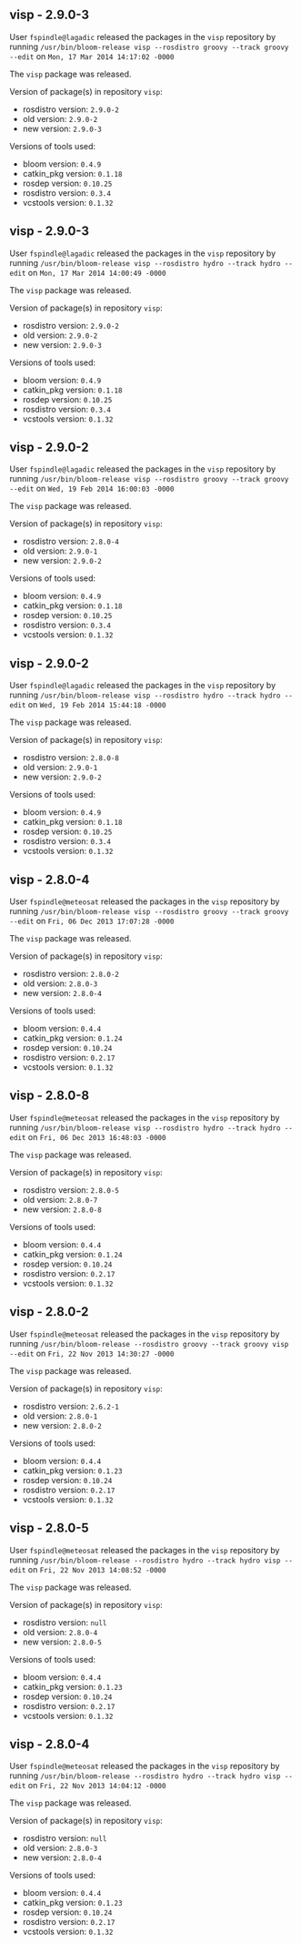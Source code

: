 ## visp - 2.9.0-3

User `fspindle@lagadic` released the packages in the `visp` repository by running `/usr/bin/bloom-release visp --rosdistro groovy --track groovy --edit` on `Mon, 17 Mar 2014 14:17:02 -0000`

The `visp` package was released.

Version of package(s) in repository `visp`:
- rosdistro version: `2.9.0-2`
- old version: `2.9.0-2`
- new version: `2.9.0-3`

Versions of tools used:
- bloom version: `0.4.9`
- catkin_pkg version: `0.1.18`
- rosdep version: `0.10.25`
- rosdistro version: `0.3.4`
- vcstools version: `0.1.32`


## visp - 2.9.0-3

User `fspindle@lagadic` released the packages in the `visp` repository by running `/usr/bin/bloom-release visp --rosdistro hydro --track hydro --edit` on `Mon, 17 Mar 2014 14:00:49 -0000`

The `visp` package was released.

Version of package(s) in repository `visp`:
- rosdistro version: `2.9.0-2`
- old version: `2.9.0-2`
- new version: `2.9.0-3`

Versions of tools used:
- bloom version: `0.4.9`
- catkin_pkg version: `0.1.18`
- rosdep version: `0.10.25`
- rosdistro version: `0.3.4`
- vcstools version: `0.1.32`


## visp - 2.9.0-2

User `fspindle@lagadic` released the packages in the `visp` repository by running `/usr/bin/bloom-release visp --rosdistro groovy --track groovy --edit` on `Wed, 19 Feb 2014 16:00:03 -0000`

The `visp` package was released.

Version of package(s) in repository `visp`:
- rosdistro version: `2.8.0-4`
- old version: `2.9.0-1`
- new version: `2.9.0-2`

Versions of tools used:
- bloom version: `0.4.9`
- catkin_pkg version: `0.1.18`
- rosdep version: `0.10.25`
- rosdistro version: `0.3.4`
- vcstools version: `0.1.32`


## visp - 2.9.0-2

User `fspindle@lagadic` released the packages in the `visp` repository by running `/usr/bin/bloom-release visp --rosdistro hydro --track hydro --edit` on `Wed, 19 Feb 2014 15:44:18 -0000`

The `visp` package was released.

Version of package(s) in repository `visp`:
- rosdistro version: `2.8.0-8`
- old version: `2.9.0-1`
- new version: `2.9.0-2`

Versions of tools used:
- bloom version: `0.4.9`
- catkin_pkg version: `0.1.18`
- rosdep version: `0.10.25`
- rosdistro version: `0.3.4`
- vcstools version: `0.1.32`


## visp - 2.8.0-4

User `fspindle@meteosat` released the packages in the `visp` repository by running `/usr/bin/bloom-release visp --rosdistro groovy --track groovy --edit` on `Fri, 06 Dec 2013 17:07:28 -0000`

The `visp` package was released.

Version of package(s) in repository `visp`:
- rosdistro version: `2.8.0-2`
- old version: `2.8.0-3`
- new version: `2.8.0-4`

Versions of tools used:
- bloom version: `0.4.4`
- catkin_pkg version: `0.1.24`
- rosdep version: `0.10.24`
- rosdistro version: `0.2.17`
- vcstools version: `0.1.32`


## visp - 2.8.0-8

User `fspindle@meteosat` released the packages in the `visp` repository by running `/usr/bin/bloom-release visp --rosdistro hydro --track hydro --edit` on `Fri, 06 Dec 2013 16:48:03 -0000`

The `visp` package was released.

Version of package(s) in repository `visp`:
- rosdistro version: `2.8.0-5`
- old version: `2.8.0-7`
- new version: `2.8.0-8`

Versions of tools used:
- bloom version: `0.4.4`
- catkin_pkg version: `0.1.24`
- rosdep version: `0.10.24`
- rosdistro version: `0.2.17`
- vcstools version: `0.1.32`


## visp - 2.8.0-2

User `fspindle@meteosat` released the packages in the `visp` repository by running `/usr/bin/bloom-release --rosdistro groovy --track groovy visp --edit` on `Fri, 22 Nov 2013 14:30:27 -0000`

The `visp` package was released.

Version of package(s) in repository `visp`:
- rosdistro version: `2.6.2-1`
- old version: `2.8.0-1`
- new version: `2.8.0-2`

Versions of tools used:
- bloom version: `0.4.4`
- catkin_pkg version: `0.1.23`
- rosdep version: `0.10.24`
- rosdistro version: `0.2.17`
- vcstools version: `0.1.32`


## visp - 2.8.0-5

User `fspindle@meteosat` released the packages in the `visp` repository by running `/usr/bin/bloom-release --rosdistro hydro --track hydro visp --edit` on `Fri, 22 Nov 2013 14:08:52 -0000`

The `visp` package was released.

Version of package(s) in repository `visp`:
- rosdistro version: `null`
- old version: `2.8.0-4`
- new version: `2.8.0-5`

Versions of tools used:
- bloom version: `0.4.4`
- catkin_pkg version: `0.1.23`
- rosdep version: `0.10.24`
- rosdistro version: `0.2.17`
- vcstools version: `0.1.32`


## visp - 2.8.0-4

User `fspindle@meteosat` released the packages in the `visp` repository by running `/usr/bin/bloom-release --rosdistro hydro --track hydro visp --edit` on `Fri, 22 Nov 2013 14:04:12 -0000`

The `visp` package was released.

Version of package(s) in repository `visp`:
- rosdistro version: `null`
- old version: `2.8.0-3`
- new version: `2.8.0-4`

Versions of tools used:
- bloom version: `0.4.4`
- catkin_pkg version: `0.1.23`
- rosdep version: `0.10.24`
- rosdistro version: `0.2.17`
- vcstools version: `0.1.32`


